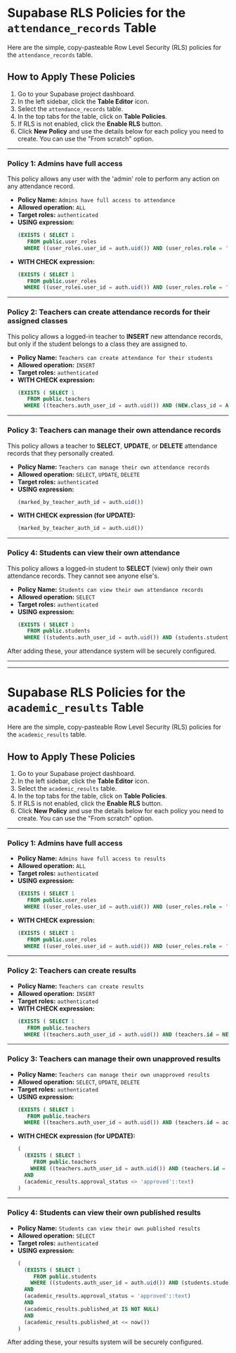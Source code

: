 
# Supabase RLS Policies for the `attendance_records` Table

Here are the simple, copy-pasteable Row Level Security (RLS) policies for the `attendance_records` table.

## How to Apply These Policies

1.  Go to your Supabase project dashboard.
2.  In the left sidebar, click the **Table Editor** icon.
3.  Select the `attendance_records` table.
4.  In the top tabs for the table, click on **Table Policies**.
5.  If RLS is not enabled, click the **Enable RLS** button.
6.  Click **New Policy** and use the details below for each policy you need to create. You can use the "From scratch" option.

---

### Policy 1: Admins have full access

This policy allows any user with the 'admin' role to perform any action on any attendance record.

-   **Policy Name:** `Admins have full access to attendance`
-   **Allowed operation:** `ALL`
-   **Target roles:** `authenticated`
-   **USING expression:**
    ```sql
    (EXISTS ( SELECT 1
       FROM public.user_roles
      WHERE ((user_roles.user_id = auth.uid()) AND (user_roles.role = 'admin'::text))))
    ```
-   **WITH CHECK expression:**
    ```sql
    (EXISTS ( SELECT 1
       FROM public.user_roles
      WHERE ((user_roles.user_id = auth.uid()) AND (user_roles.role = 'admin'::text))))
    ```

---

### Policy 2: Teachers can create attendance records for their assigned classes

This policy allows a logged-in teacher to **INSERT** new attendance records, but only if the student belongs to a class they are assigned to.

-   **Policy Name:** `Teachers can create attendance for their students`
-   **Allowed operation:** `INSERT`
-   **Target roles:** `authenticated`
-   **WITH CHECK expression:**
    ```sql
    (EXISTS ( SELECT 1
       FROM public.teachers
      WHERE ((teachers.auth_user_id = auth.uid()) AND (NEW.class_id = ANY (teachers.assigned_classes)))))
    ```

---

### Policy 3: Teachers can manage their own attendance records

This policy allows a teacher to **SELECT**, **UPDATE**, or **DELETE** attendance records that they personally created.

-   **Policy Name:** `Teachers can manage their own attendance records`
-   **Allowed operation:** `SELECT`, `UPDATE`, `DELETE`
-   **Target roles:** `authenticated`
-   **USING expression:**
    ```sql
    (marked_by_teacher_auth_id = auth.uid())
    ```
-   **WITH CHECK expression (for UPDATE):**
     ```sql
    (marked_by_teacher_auth_id = auth.uid())
    ```
---

### Policy 4: Students can view their own attendance

This policy allows a logged-in student to **SELECT** (view) only their own attendance records. They cannot see anyone else's.

-   **Policy Name:** `Students can view their own attendance records`
-   **Allowed operation:** `SELECT`
-   **Target roles:** `authenticated`
-   **USING expression:**
    ```sql
    (EXISTS ( SELECT 1
       FROM public.students
      WHERE ((students.auth_user_id = auth.uid()) AND (students.student_id_display = attendance_records.student_id_display))))
    ```

After adding these, your attendance system will be securely configured.

---
---

# Supabase RLS Policies for the `academic_results` Table

Here are the simple, copy-pasteable Row Level Security (RLS) policies for the `academic_results` table.

## How to Apply These Policies

1.  Go to your Supabase project dashboard.
2.  In the left sidebar, click the **Table Editor** icon.
3.  Select the `academic_results` table.
4.  In the top tabs for the table, click on **Table Policies**.
5.  If RLS is not enabled, click the **Enable RLS** button.
6.  Click **New Policy** and use the details below for each policy you need to create. You can use the "From scratch" option.

---

### Policy 1: Admins have full access

-   **Policy Name:** `Admins have full access to results`
-   **Allowed operation:** `ALL`
-   **Target roles:** `authenticated`
-   **USING expression:**
    ```sql
    (EXISTS ( SELECT 1
       FROM public.user_roles
      WHERE ((user_roles.user_id = auth.uid()) AND (user_roles.role = 'admin'::text))))
    ```
-   **WITH CHECK expression:**
    ```sql
    (EXISTS ( SELECT 1
       FROM public.user_roles
      WHERE ((user_roles.user_id = auth.uid()) AND (user_roles.role = 'admin'::text))))
    ```

---

### Policy 2: Teachers can create results

-   **Policy Name:** `Teachers can create results`
-   **Allowed operation:** `INSERT`
-   **Target roles:** `authenticated`
-   **WITH CHECK expression:**
    ```sql
    (EXISTS ( SELECT 1
       FROM public.teachers
      WHERE ((teachers.auth_user_id = auth.uid()) AND (teachers.id = NEW.teacher_id))))
    ```
    
---

### Policy 3: Teachers can manage their own unapproved results

-   **Policy Name:** `Teachers can manage their own unapproved results`
-   **Allowed operation:** `SELECT`, `UPDATE`, `DELETE`
-   **Target roles:** `authenticated`
-   **USING expression:**
    ```sql
    (EXISTS ( SELECT 1
       FROM public.teachers
      WHERE ((teachers.auth_user_id = auth.uid()) AND (teachers.id = academic_results.teacher_id))))
    ```
-   **WITH CHECK expression (for UPDATE):**
    ```sql
    (
      (EXISTS ( SELECT 1
         FROM public.teachers
        WHERE ((teachers.auth_user_id = auth.uid()) AND (teachers.id = academic_results.teacher_id))))
      AND
      (academic_results.approval_status <> 'approved'::text)
    )
    ```

---

### Policy 4: Students can view their own published results

-   **Policy Name:** `Students can view their own published results`
-   **Allowed operation:** `SELECT`
-   **Target roles:** `authenticated`
-   **USING expression:**
    ```sql
    (
      (EXISTS ( SELECT 1
         FROM public.students
        WHERE ((students.auth_user_id = auth.uid()) AND (students.student_id_display = academic_results.student_id_display))))
      AND
      (academic_results.approval_status = 'approved'::text)
      AND
      (academic_results.published_at IS NOT NULL)
      AND
      (academic_results.published_at <= now())
    )
    ```

After adding these, your results system will be securely configured.
